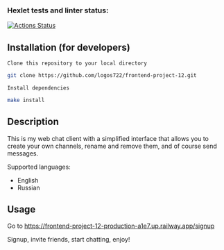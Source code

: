 ### Hexlet tests and linter status:

[![Actions Status](https://github.com/logos722/frontend-project-12/workflows/hexlet-check/badge.svg)](https://github.com/logos722/frontend-project-12/actions)

## Installation (for developers)

`Clone this repository to your local directory`

```sh
git clone https://github.com/logos722/frontend-project-12.git
```

`Install dependencies`

```sh
make install
```

## Description

This is my web chat client with a simplified interface that allows you to create your own channels, rename and remove them, and of course send messages.

Supported languages:

* English
* Russian

## Usage

Go to https://frontend-project-12-production-a1e7.up.railway.app/signup

Signup, invite friends, start chatting, enjoy!